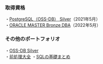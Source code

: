 ### 取得資格
・[PostgreSQL（OSS-DB） Silver](https://oss-db.jp/outline/silver)（2021年5月）<br>
・[ORACLE MASTER Bronze DBA](https://education.oracle.com/ja/oracle-master-bronze-dba-available-only-in-japan/trackp_DB19CBRNZ)（2022年5月）

### その他のポートフォリオ
・[OSS-DB Silver](https://github.com/y-sh-ml/Books/tree/main/OSS-DB%20Silver)<br>
・[前処理大全](https://github.com/y-sh-ml/Books/tree/main/%E5%89%8D%E5%87%A6%E7%90%86%E5%A4%A7%E5%85%A8/SQL)
・[SQLの基礎まとめ](https://qiita.com/zoo-machine_learning/items/215076c876d22533f432)
